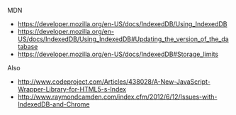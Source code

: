 MDN
* https://developer.mozilla.org/en-US/docs/IndexedDB/Using_IndexedDB
* https://developer.mozilla.org/en-US/docs/IndexedDB/Using_IndexedDB#Updating_the_version_of_the_database
* https://developer.mozilla.org/en-US/docs/IndexedDB#Storage_limits

Also
* http://www.codeproject.com/Articles/438028/A-New-JavaScript-Wrapper-Library-for-HTML5-s-Index
* http://www.raymondcamden.com/index.cfm/2012/6/12/Issues-with-IndexedDB-and-Chrome